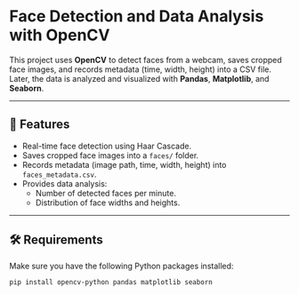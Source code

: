 # Face Detection and Data Analysis with OpenCV

This project uses **OpenCV** to detect faces from a webcam, saves cropped face images, and records metadata (time, width, height) into a CSV file.  
Later, the data is analyzed and visualized with **Pandas**, **Matplotlib**, and **Seaborn**.

---

## 🚀 Features
- Real-time face detection using Haar Cascade.
- Saves cropped face images into a `faces/` folder.
- Records metadata (image path, time, width, height) into `faces_metadata.csv`.
- Provides data analysis:
  - Number of detected faces per minute.
  - Distribution of face widths and heights.

---

## 🛠️ Requirements
Make sure you have the following Python packages installed:

```bash
pip install opencv-python pandas matplotlib seaborn
